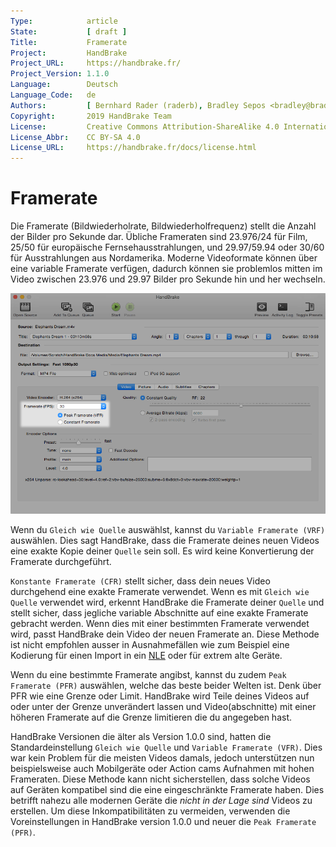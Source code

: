 ```yaml
---
Type:            article
State:           [ draft ]
Title:           Framerate
Project:         HandBrake
Project_URL:     https://handbrake.fr/
Project_Version: 1.1.0
Language:        Deutsch
Language_Code:   de
Authors:         [ Bernhard Rader (raderb), Bradley Sepos <bradley@bradleysepos.com> (BradleyS) ]
Copyright:       2019 HandBrake Team
License:         Creative Commons Attribution-ShareAlike 4.0 International
License_Abbr:    CC BY-SA 4.0
License_URL:     https://handbrake.fr/docs/license.html
---
```


Framerate
==========
Die Framerate (Bildwiederholrate, Bildwiederholfrequenz) stellt die Anzahl der Bilder pro Sekunde dar. Übliche Frameraten sind 23.976/24 für Film, 25/50 für europäische Fernsehausstrahlungen, und 29.97/59.94 oder 30/60 für Ausstrahlungen aus Nordamerika. Moderne Videoformate können über eine variable Framerate verfügen, dadurch können sie problemlos mitten im Video zwischen 23.976 und 29.97 Bilder pro Sekunde hin und her wechseln.

<!-- .system-macos -->

![Einstellungen für die Framerate unter Mac](../../../en/images/mac/frame-rate-controls-1.0.0.png "Einstellungen für die Framerate unter Mac")

<!-- /.system-macos -->

Wenn du `Gleich wie Quelle` auswählst, kannst du `Variable Framerate (VRF)` auswählen. Dies sagt HandBrake, dass die Framerate deines neuen Videos eine exakte Kopie deiner `Quelle` sein soll. Es wird keine Konvertierung der Framerate durchgeführt.

`Konstante Framerate (CFR)` stellt sicher, dass dein neues Video durchgehend eine exakte Framerate verwendet. Wenn es mit `Gleich wie Quelle` verwendet wird, erkennt HandBrake die Framerate deiner `Quelle` und stellt sicher, dass jegliche variable Abschnitte auf eine exakte Framerate gebracht werden. Wenn dies mit einer bestimmten Framerate verwendet wird, passt HandBrake dein Video der neuen Framerate an. Diese Methode ist nicht empfohlen ausser in Ausnahmefällen wie zum Beispiel eine Kodierung für einen Import in ein [NLE](https://en.wikipedia.org/wiki/Non-linear_editing_system) oder für extrem alte Geräte.

Wenn du eine bestimmte Framerate angibst, kannst du zudem `Peak Framerate (PFR)` auswählen, welche das beste beider Welten ist. Denk über PFR wie eine Grenze oder Limit. HandBrake wird Teile deines Videos auf oder unter der Grenze unverändert lassen und Video(abschnitte) mit einer höheren Framerate auf die Grenze limitieren die du angegeben hast.

HandBrake Versionen die älter als Version 1.0.0 sind, hatten die Standardeinstellung `Gleich wie Quelle` und `Variable Framerate (VFR)`. Dies war kein Problem für die meisten Videos damals, jedoch unterstützen nun beispielsweise auch Mobilgeräte oder Action cams Aufnahmen mit hohen Frameraten. Diese Methode kann nicht sicherstellen, dass solche Videos auf Geräten kompatibel sind die eine eingeschränkte Framerate haben. Dies betrifft nahezu alle modernen Geräte die *nicht in der Lage sind* Videos zu erstellen. Um diese Inkompatibilitäten zu vermeiden, verwenden die Voreinstellungen in HandBrake version 1.0.0 und neuer die `Peak Framerate (PFR)`.
